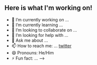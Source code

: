 

## Here is what I'm working on!


- 🔭 I’m currently working on ...
- 🌱 I’m currently learning ...
- 👯 I’m looking to collaborate on ...
- 🤔 I’m looking for help with ...
- 💬 Ask me about ...
- 📫 How to reach me: ... [twitter](https://twitter.com/Mlmcdanieliv)
- 😄 Pronouns: He/Him
- ⚡ Fun fact: ...
-->
